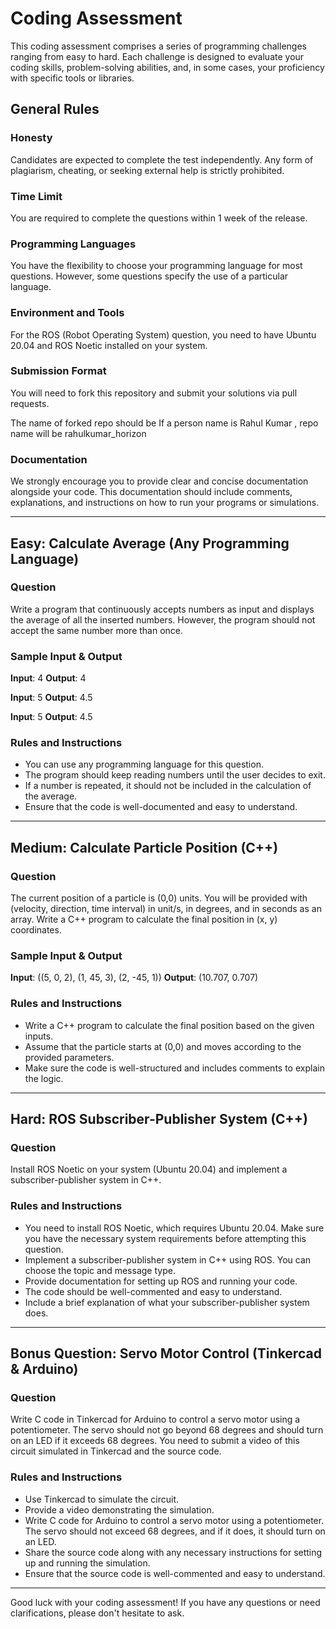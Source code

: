 # Coding Assessment

This coding assessment comprises a series of programming challenges ranging from easy to hard. Each challenge is designed to evaluate your coding skills, problem-solving abilities, and, in some cases, your proficiency with specific tools or libraries.

## General Rules

### Honesty
Candidates are expected to complete the test independently. Any form of plagiarism, cheating, or seeking external help is strictly prohibited.

### Time Limit
You are required to complete the questions within 1 week of the release.

### Programming Languages
You have the flexibility to choose your programming language for most questions. However, some questions specify the use of a particular language.

### Environment and Tools
For the ROS (Robot Operating System) question, you need to have Ubuntu 20.04 and ROS Noetic installed on your system.

### Submission Format
You will need to fork this repository and submit your solutions via pull requests.

The name of forked repo should be <your full name_horizon>
If a person name is Rahul Kumar , repo name will be rahulkumar_horizon


### Documentation
We strongly encourage you to provide clear and concise documentation alongside your code. This documentation should include comments, explanations, and instructions on how to run your programs or simulations.

---

## Easy: Calculate Average (Any Programming Language)

### Question
Write a program that continuously accepts numbers as input and displays the average of all the inserted numbers. However, the program should not accept the same number more than once.

### Sample Input & Output
**Input**: 4
**Output**: 4

**Input**: 5
**Output**: 4.5

**Input**: 5
**Output**: 4.5

### Rules and Instructions
- You can use any programming language for this question.
- The program should keep reading numbers until the user decides to exit.
- If a number is repeated, it should not be included in the calculation of the average.
- Ensure that the code is well-documented and easy to understand.

---

## Medium: Calculate Particle Position (C++)

### Question
The current position of a particle is (0,0) units. You will be provided with (velocity, direction, time interval) in unit/s, in degrees, and in seconds as an array. Write a C++ program to calculate the final position in (x, y) coordinates.

### Sample Input & Output
**Input**: ((5, 0, 2), (1, 45, 3), (2, -45, 1))
**Output**: (10.707, 0.707)

### Rules and Instructions
- Write a C++ program to calculate the final position based on the given inputs.
- Assume that the particle starts at (0,0) and moves according to the provided parameters.
- Make sure the code is well-structured and includes comments to explain the logic.

---

## Hard: ROS Subscriber-Publisher System (C++)

### Question
Install ROS Noetic on your system (Ubuntu 20.04) and implement a subscriber-publisher system in C++.

### Rules and Instructions
- You need to install ROS Noetic, which requires Ubuntu 20.04. Make sure you have the necessary system requirements before attempting this question.
- Implement a subscriber-publisher system in C++ using ROS. You can choose the topic and message type.
- Provide documentation for setting up ROS and running your code.
- The code should be well-commented and easy to understand.
- Include a brief explanation of what your subscriber-publisher system does.

---

## Bonus Question: Servo Motor Control (Tinkercad & Arduino)

### Question
Write C code in Tinkercad for Arduino to control a servo motor using a potentiometer. The servo should not go beyond 68 degrees and should turn on an LED if it exceeds 68 degrees. You need to submit a video of this circuit simulated in Tinkercad and the source code.

### Rules and Instructions
- Use Tinkercad to simulate the circuit.
- Provide a video demonstrating the simulation.
- Write C code for Arduino to control a servo motor using a potentiometer. The servo should not exceed 68 degrees, and if it does, it should turn on an LED.
- Share the source code along with any necessary instructions for setting up and running the simulation.
- Ensure that the source code is well-commented and easy to understand.

---

Good luck with your coding assessment! If you have any questions or need clarifications, please don't hesitate to ask.
